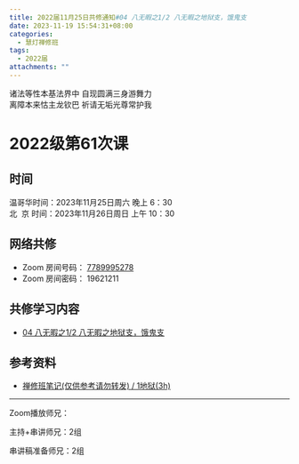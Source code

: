 ```yaml
---
title: 2022届11月25日共修通知#04 八无暇之1/2 八无暇之地狱支，饿鬼支
date: 2023-11-19 15:54:31+08:00
categories:
  - 慧灯禅修班
tags:
  - 2022届
attachments: ""
---
```

诸法等性本基法界中 自现圆满三身游舞力\
离障本来怙主龙钦巴 祈请无垢光尊常护我

# 2022级第61次课
## 时间

温哥华时间：2023年11月25日周六 晚上 6：30  
北  京 时间：2023年11月26日周日 上午 10：30

## 网络共修

- Zoom 房间号码： [7789995278](https://us02web.zoom.us/j/7789995278?pwd=VjZmbWJFY2k2K0E5RVB2cTNIQmhqUT09)
- Zoom 房间密码： 19621211



## 共修学习内容

- [04 八无暇之1/2
八无暇之地狱支，饿鬼支](https://www.huidengchanxiu.net/4jx/1xm/04)


## 参考资料

- [禅修班笔记(仅供参考请勿转发) / 1地狱(3h)](https://bj.cxb123.cc/1xm/1-ba-wu-xia/1.1-di-yu/)



___

Zoom播放师兄：

主持+串讲师兄：2组

串讲稿准备师兄：2组